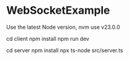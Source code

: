 # WebSocketExample

Use the latest Node version, nvm use v23.0.0

cd client
npm install
npm run dev

cd server
npm install
npx ts-node src/server.ts
